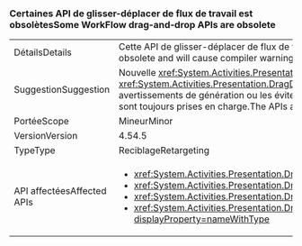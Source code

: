 ### <a name="some-workflow-drag-and-drop-apis-are-obsolete"></a><span data-ttu-id="0ea82-101">Certaines API de glisser-déplacer de flux de travail est obsolètes</span><span class="sxs-lookup"><span data-stu-id="0ea82-101">Some WorkFlow drag-and-drop APIs are obsolete</span></span>

|   |   |
|---|---|
|<span data-ttu-id="0ea82-102">Détails</span><span class="sxs-lookup"><span data-stu-id="0ea82-102">Details</span></span>|<span data-ttu-id="0ea82-103">Cette API de glisser-déplacer de flux de travail est obsolète et génère des avertissements du compilateur si l’application est reconstruite à partir de 4.5.</span><span class="sxs-lookup"><span data-stu-id="0ea82-103">This WorkFlow drag-and-drop API is obsolete and will cause compiler warnings if the app is rebuilt against 4.5.</span></span>|
|<span data-ttu-id="0ea82-104">Suggestion</span><span class="sxs-lookup"><span data-stu-id="0ea82-104">Suggestion</span></span>|<span data-ttu-id="0ea82-105">Nouvelle <xref:System.Activities.Presentation.DragDropHelper?displayProperty=name> API qui prennent en charge les opérations avec plusieurs objets doivent être utilisées à la place.</span><span class="sxs-lookup"><span data-stu-id="0ea82-105">New <xref:System.Activities.Presentation.DragDropHelper?displayProperty=name> APIs that support operations with multiple objects should be used instead.</span></span> <span data-ttu-id="0ea82-106">Vous pouvez également supprimer les avertissements de génération ou les éviter en utilisant un compilateur plus ancien.</span><span class="sxs-lookup"><span data-stu-id="0ea82-106">Alternatively, the build warnings can be suppressed or they can be avoided by using an older compiler.</span></span> <span data-ttu-id="0ea82-107">Ces API sont toujours prises en charge.</span><span class="sxs-lookup"><span data-stu-id="0ea82-107">The APIs are still supported.</span></span>|
|<span data-ttu-id="0ea82-108">Portée</span><span class="sxs-lookup"><span data-stu-id="0ea82-108">Scope</span></span>|<span data-ttu-id="0ea82-109">Mineur</span><span class="sxs-lookup"><span data-stu-id="0ea82-109">Minor</span></span>|
|<span data-ttu-id="0ea82-110">Version</span><span class="sxs-lookup"><span data-stu-id="0ea82-110">Version</span></span>|<span data-ttu-id="0ea82-111">4.5</span><span class="sxs-lookup"><span data-stu-id="0ea82-111">4.5</span></span>|
|<span data-ttu-id="0ea82-112">Type</span><span class="sxs-lookup"><span data-stu-id="0ea82-112">Type</span></span>|<span data-ttu-id="0ea82-113">Reciblage</span><span class="sxs-lookup"><span data-stu-id="0ea82-113">Retargeting</span></span>|
|<span data-ttu-id="0ea82-114">API affectées</span><span class="sxs-lookup"><span data-stu-id="0ea82-114">Affected APIs</span></span>|<ul><li><xref:System.Activities.Presentation.DragDropHelper.DoDragMove(System.Activities.Presentation.WorkflowViewElement,System.Windows.Point)?displayProperty=nameWithType></li><li><xref:System.Activities.Presentation.DragDropHelper.GetCompositeView(System.Windows.DragEventArgs)?displayProperty=nameWithType></li><li><xref:System.Activities.Presentation.DragDropHelper.GetDraggedModelItem(System.Windows.DragEventArgs)?displayProperty=nameWithType></li><li><xref:System.Activities.Presentation.DragDropHelper.GetDroppedObject(System.Windows.DependencyObject,System.Windows.DragEventArgs,System.Activities.Presentation.EditingContext)?displayProperty=nameWithType></li></ul>|

